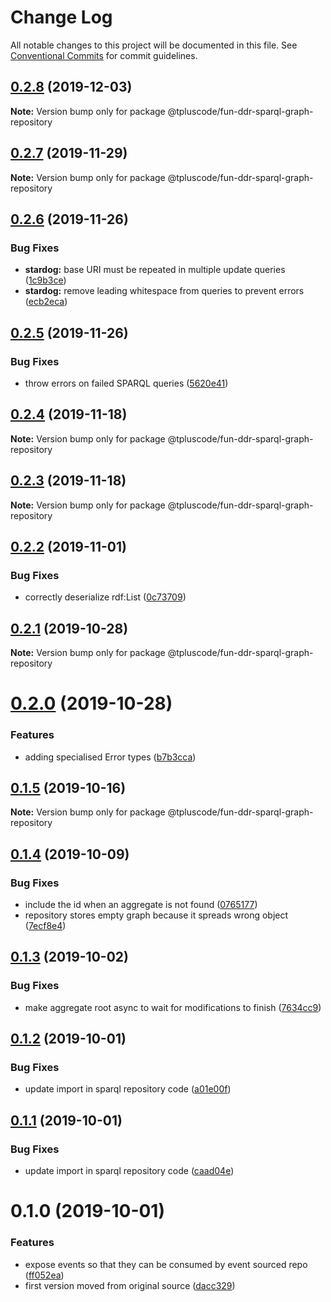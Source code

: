 # Change Log

All notable changes to this project will be documented in this file.
See [Conventional Commits](https://conventionalcommits.org) for commit guidelines.

## [0.2.8](https://github.com/tpluscode/fun-ddr/compare/@tpluscode/fun-ddr-sparql-graph-repository@0.2.7...@tpluscode/fun-ddr-sparql-graph-repository@0.2.8) (2019-12-03)

**Note:** Version bump only for package @tpluscode/fun-ddr-sparql-graph-repository





## [0.2.7](https://github.com/tpluscode/fun-ddr/compare/@tpluscode/fun-ddr-sparql-graph-repository@0.2.6...@tpluscode/fun-ddr-sparql-graph-repository@0.2.7) (2019-11-29)

**Note:** Version bump only for package @tpluscode/fun-ddr-sparql-graph-repository





## [0.2.6](https://github.com/tpluscode/fun-ddr/compare/@tpluscode/fun-ddr-sparql-graph-repository@0.2.5...@tpluscode/fun-ddr-sparql-graph-repository@0.2.6) (2019-11-26)


### Bug Fixes

* **stardog:** base URI must be repeated in multiple update queries ([1c9b3ce](https://github.com/tpluscode/fun-ddr/commit/1c9b3ce))
* **stardog:** remove leading whitespace from queries to prevent errors ([ecb2eca](https://github.com/tpluscode/fun-ddr/commit/ecb2eca))





## [0.2.5](https://github.com/tpluscode/fun-ddr/compare/@tpluscode/fun-ddr-sparql-graph-repository@0.2.4...@tpluscode/fun-ddr-sparql-graph-repository@0.2.5) (2019-11-26)


### Bug Fixes

* throw errors on failed SPARQL queries ([5620e41](https://github.com/tpluscode/fun-ddr/commit/5620e41))





## [0.2.4](https://github.com/tpluscode/fun-ddr/compare/@tpluscode/fun-ddr-sparql-graph-repository@0.2.3...@tpluscode/fun-ddr-sparql-graph-repository@0.2.4) (2019-11-18)

**Note:** Version bump only for package @tpluscode/fun-ddr-sparql-graph-repository





## [0.2.3](https://github.com/tpluscode/fun-ddr/compare/@tpluscode/fun-ddr-sparql-graph-repository@0.2.2...@tpluscode/fun-ddr-sparql-graph-repository@0.2.3) (2019-11-18)

**Note:** Version bump only for package @tpluscode/fun-ddr-sparql-graph-repository





## [0.2.2](https://github.com/tpluscode/fun-ddr/compare/@tpluscode/fun-ddr-sparql-graph-repository@0.2.1...@tpluscode/fun-ddr-sparql-graph-repository@0.2.2) (2019-11-01)


### Bug Fixes

* correctly deserialize rdf:List ([0c73709](https://github.com/tpluscode/fun-ddr/commit/0c73709))





## [0.2.1](https://github.com/tpluscode/fun-ddr/compare/@tpluscode/fun-ddr-sparql-graph-repository@0.2.0...@tpluscode/fun-ddr-sparql-graph-repository@0.2.1) (2019-10-28)

**Note:** Version bump only for package @tpluscode/fun-ddr-sparql-graph-repository





# [0.2.0](https://github.com/tpluscode/fun-ddr/compare/@tpluscode/fun-ddr-sparql-graph-repository@0.1.5...@tpluscode/fun-ddr-sparql-graph-repository@0.2.0) (2019-10-28)


### Features

* adding specialised Error types ([b7b3cca](https://github.com/tpluscode/fun-ddr/commit/b7b3cca))





## [0.1.5](https://github.com/tpluscode/fun-ddr/compare/@tpluscode/fun-ddr-sparql-graph-repository@0.1.4...@tpluscode/fun-ddr-sparql-graph-repository@0.1.5) (2019-10-16)

**Note:** Version bump only for package @tpluscode/fun-ddr-sparql-graph-repository





## [0.1.4](https://github.com/tpluscode/fun-ddr/compare/@tpluscode/fun-ddr-sparql-graph-repository@0.1.3...@tpluscode/fun-ddr-sparql-graph-repository@0.1.4) (2019-10-09)


### Bug Fixes

* include the id when an aggregate is not found ([0765177](https://github.com/tpluscode/fun-ddr/commit/0765177))
* repository stores empty graph because it spreads wrong object ([7ecf8e4](https://github.com/tpluscode/fun-ddr/commit/7ecf8e4))





## [0.1.3](https://github.com/tpluscode/fun-ddr/compare/@tpluscode/fun-ddr-sparql-graph-repository@0.1.2...@tpluscode/fun-ddr-sparql-graph-repository@0.1.3) (2019-10-02)


### Bug Fixes

* make aggregate root async to wait for modifications to finish ([7634cc9](https://github.com/tpluscode/fun-ddr/commit/7634cc9))





## [0.1.2](https://github.com/tpluscode/fun-ddr/compare/@tpluscode/fun-ddr-sparql-graph-repository@0.1.1...@tpluscode/fun-ddr-sparql-graph-repository@0.1.2) (2019-10-01)


### Bug Fixes

* update import in sparql repository code ([a01e00f](https://github.com/tpluscode/fun-ddr/commit/a01e00f))





## [0.1.1](https://github.com/tpluscode/fun-ddr/compare/@tpluscode/fun-ddr-sparql-graph-repository@0.1.0...@tpluscode/fun-ddr-sparql-graph-repository@0.1.1) (2019-10-01)


### Bug Fixes

* update import in sparql repository code ([caad04e](https://github.com/tpluscode/fun-ddr/commit/caad04e))





# 0.1.0 (2019-10-01)


### Features

* expose events so that they can be consumed by event sourced repo ([ff052ea](https://github.com/tpluscode/fun-ddr/commit/ff052ea))
* first version moved from original source ([dacc329](https://github.com/tpluscode/fun-ddr/commit/dacc329))
